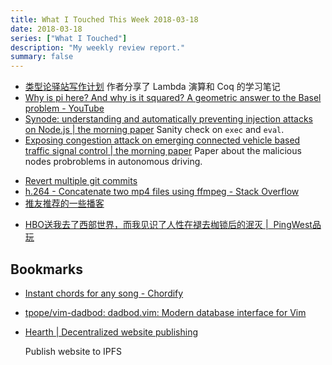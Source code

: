 ```yaml
---
title: What I Touched This Week 2018-03-18
date: 2018-03-18
series: ["What I Touched"]
description: "My weekly review report."
summary: false
---
```


* [类型论驿站写作计划](https://zhuanlan.zhihu.com/p/32182423) 作者分享了 Lambda 演算和 Coq 的学习笔记
* [Why is pi here? And why is it squared? A geometric answer to the Basel problem - YouTube](https://www.youtube.com/watch?v=d-o3eB9sfls&feature=youtu.be)
* [Synode: understanding and automatically preventing injection attacks on Node.js | the morning paper](https://blog.acolyer.org/2018/03/12/synode-understanding-and-automatically-preventing-injection-attacks-on-node-js/)
    Sanity check on `exec` and `eval`.
* [Exposing congestion attack on emerging connected vehicle based traffic signal control | the morning paper](https://blog.acolyer.org/2018/03/15/exposing-congestion-attack-on-emerging-connected-vehicle-based-traffic-signal-control/)
    Paper about the malicious nodes probroblems in autonomous driving.
- [Revert multiple git commits](https://stackoverflow.com/a/1470452/667158)
- [h.264 - Concatenate two mp4 files using ffmpeg - Stack Overflow](https://stackoverflow.com/a/11175851/667158)
- [推友推荐的一些播客](https://twitter.com/hSATAC/status/973512760251244544?ref_src=twsrc%5Etfw)
* [HBO送我去了西部世界，而我见识了人性在褪去枷锁后的泯灭 |  PingWest品玩](http://www.pingwest.com/sxsw-westworld-experience-themepark/)

## Bookmarks

- [Instant chords for any song - Chordify](https://chordify.net/)
- [tpope/vim-dadbod: dadbod.vim: Modern database interface for Vim](https://github.com/tpope/vim-dadbod)
- [Hearth | Decentralized website publishing](https://hearth.eternum.io/)

    Publish website to IPFS
